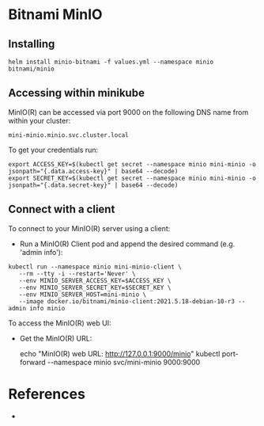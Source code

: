 # Bitnami MinIO

## Installing

```
helm install minio-bitnami -f values.yml --namespace minio bitnami/minio
```

## Accessing within minikube

MinIO(R) can be accessed via port 9000 on the following DNS name from within your cluster:

```
mini-minio.minio.svc.cluster.local
```

To get your credentials run:

```
export ACCESS_KEY=$(kubectl get secret --namespace minio mini-minio -o jsonpath="{.data.access-key}" | base64 --decode)
export SECRET_KEY=$(kubectl get secret --namespace minio mini-minio -o jsonpath="{.data.secret-key}" | base64 --decode)
```

## Connect with a client

To connect to your MinIO(R) server using a client:

- Run a MinIO(R) Client pod and append the desired command (e.g. 'admin info'):

```
kubectl run --namespace minio mini-minio-client \
   --rm --tty -i --restart='Never' \
   --env MINIO_SERVER_ACCESS_KEY=$ACCESS_KEY \
   --env MINIO_SERVER_SECRET_KEY=$SECRET_KEY \
   --env MINIO_SERVER_HOST=mini-minio \
   --image docker.io/bitnami/minio-client:2021.5.18-debian-10-r3 -- admin info minio
```

To access the MinIO(R) web UI:

- Get the MinIO(R) URL:

   echo "MinIO(R) web URL: http://127.0.0.1:9000/minio"
   kubectl port-forward --namespace minio svc/mini-minio 9000:9000

# References

* []()